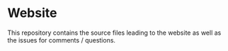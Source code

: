 # Website

This repository contains the source files leading to the website as well as the issues for comments / questions.
